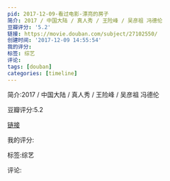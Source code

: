 ```yaml
---
pid: 2017-12-09-看过电影-漂亮的房子
简介: 2017 / 中国大陆 / 真人秀 / 王险峰 / 吴彦祖 冯德伦
豆瓣评分: '5.2'
链接: https://movie.douban.com/subject/27102550/
创建时间: '2017-12-09 14:55:54'
我的评分:
标签: 综艺
评论:
tags: [douban]
categories: [timeline]
---
```

简介:2017 / 中国大陆 / 真人秀 / 王险峰 / 吴彦祖 冯德伦

豆瓣评分:5.2

[链接](https://movie.douban.com/subject/27102550/)

我的评分:

标签:综艺

评论:

